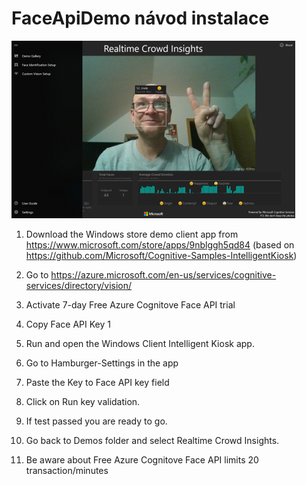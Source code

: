 # FaceApiDemo návod instalace

![Klientapka](Kiosk.png)

1. Download the Windows store demo client app from https://www.microsoft.com/store/apps/9nblggh5qd84
(based on https://github.com/Microsoft/Cognitive-Samples-IntelligentKiosk)


2. Go to https://azure.microsoft.com/en-us/services/cognitive-services/directory/vision/
3. Activate 7-day Free Azure Cognitove Face API trial

4. Copy Face API Key 1
5. Run and open the Windows Client Intelligent Kiosk app.
6. Go to Hamburger-Settings in the app
7. Paste the Key to Face API key field
8. Click on Run key validation. 
9. If test passed you are ready to go.

10. Go back to Demos folder and select Realtime Crowd Insights.
11. Be aware about Free Azure Cognitove Face API limits 20 transaction/minutes

